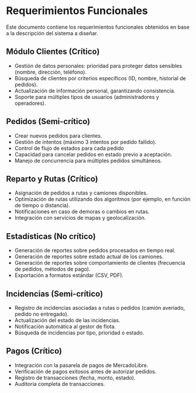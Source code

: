 # Requerimientos Funcionales

Este documento contiene los requerimientos funcionales obtenidos en base a la descripción del sistema a diseñar.

## Módulo Clientes (Crítico)

- Gestión de datos personales: prioridad para proteger datos sensibles (nombre, dirección, teléfono).
- Búsqueda de clientes por criterios específicos (ID, nombre, historial de pedidos).
- Actualización de información personal, garantizando consistencia.
- Soporte para múltiples tipos de usuarios (administradores y operadores).

## Pedidos (Semi-crítico)

- Crear nuevos pedidos para clientes.
- Gestión de intentos (máximo 3 intentos por pedido fallido).
- Control de flujo de estados para cada pedido
- Capacidad para cancelar pedidos en estado previo a aceptación.
- Manejo de concurrencia para múltiples pedidos simultáneos.

## Reparto y Rutas (Crítico)

- Asignación de pedidos a rutas y camiones disponibles.
- Optimización de rutas utilizando dos algoritmos (por ejemplo, en función de tiempo o distancia).
- Notificaciones en caso de demoras o cambios en rutas.
- Integración con servicios de mapas y geolocalización.

## Estadísticas (No crítico)

- Generación de reportes sobre pedidos procesados en tiempo real.
- Generación de reportes sobre estado actual de los camiones.
- Generación de reportes sobre comportamiento de clientes (frecuencia de pedidos, métodos de pago).
- Exportación a formatos estándar (CSV, PDF).

## Incidencias (Semi-crítico)

- Registro de incidencias asociadas a rutas o pedidos (camión averiado, pedido no entregado).
- Actualización del estado de las incidencias.
- Notificación automática al gestor de flota.
- Búsqueda de incidencias por tipo, prioridad o estado.

## Pagos (Crítico)

- Integración con la pasarela de pagos de MercadoLibre.
- Verificación de pagos exitosos antes de autorizar pedidos.
- Registro de transacciones (fecha, monto, estado).
- Auditoría completa de transacciones.
